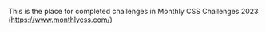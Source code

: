 This is the place for completed challenges in Monthly CSS Challenges 2023 (https://www.monthlycss.com/)